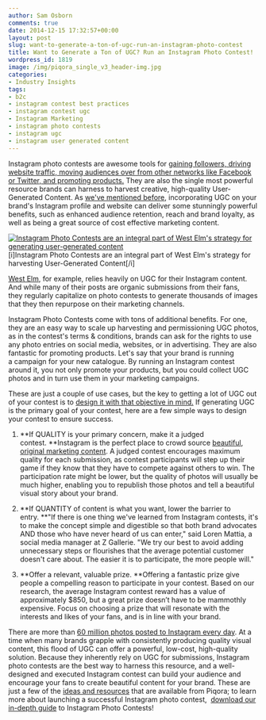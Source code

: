 ```yaml
---
author: Sam Osborn
comments: true
date: 2014-12-15 17:32:57+00:00
layout: post
slug: want-to-generate-a-ton-of-ugc-run-an-instagram-photo-contest
title: Want to Generate a Ton of UGC? Run an Instagram Photo Contest!
wordpress_id: 1819
image: /img/piqora_single_v3_header-img.jpg
categories:
- Industry Insights
tags:
- b2c
- instagram contest best practices
- instagram contest ugc
- Instagram Marketing
- instagram photo contests
- instagram ugc
- instagram user generated content
---
```


Instagram photo contests are awesome tools for [gaining followers, driving website traffic, moving audiences over from other networks like Facebook or Twitter, and promoting products.](http://blog.piqora.com/?p=1650) They are also the single most powerful resource brands can harness to harvest creative, high-quality User-Generated Content. As [we've mentioned before](http://blog.piqora.com/turbocharge-your-visual-marketing-with-user-generated-content-from-instagram/), incorporating UGC on your brand's Instagram profile and website can deliver some stunningly powerful benefits, such as enhanced audience retention, reach and brand loyalty, as well as being a great source of cost effective marketing content.

[![Instagram Photo Contests are an integral part of West Elm's strategy for generating user-generated content](http://blog.piqora.com/wp-content/uploads/2014/12/OhWhatFun.jpg)](http://blog.piqora.com/wp-content/uploads/2014/12/OhWhatFun.jpg) [i]Instagram Photo Contests are an integral part of West Elm's strategy for harvesting User-Generated Content[/i]

[West Elm](http://instagram.com/westelm), for example, relies heavily on UGC for their Instagram content. And while many of their posts are organic submissions from their fans, they regularly capitalize on photo contests to generate thousands of images that they then repurpose on their marketing channels.

Instagram Photo Contests come with tons of additional benefits. For one, they are an easy way to scale up harvesting and permissioning UGC photos, as in the contest's terms & conditions, brands can ask for the rights to use any photo entries on social media, websites, or in advertising. They are also fantastic for promoting products. Let's say that your brand is running a campaign for your new catalogue. By running an Instagram contest around it, you not only promote your products, but you could collect UGC photos and in turn use them in your marketing campaigns.

These are just a couple of use cases, but the key to getting a lot of UGC out of your contest is to [design it with that objective in mind.](http://blog.piqora.com/instagram-marketing-how-to-run-successful-instagram-photo-contests/) If generating UGC is the primary goal of your contest, here are a few simple ways to design your contest to ensure success.



	
  1. **If QUALITY is your primary concern, make it a judged contest. **Instagram is the perfect place to crowd source [beautiful, original marketing content](http://instagram.com/p/wJ5rcTEJZ-/?modal=true). A judged contest encourages maximum quality for each submission, as contest participants will step up their game if they know that they have to compete against others to win. The participation rate might be lower, but the quality of photos will usually be much higher, enabling you to republish those photos and tell a beautiful visual story about your brand.

	
  2. **If QUANTITY of content is what you want, lower the barrier to entry. **"If there is one thing we've learned from Instagram contests, it's to make the concept simple and digestible so that both brand advocates AND those who have never heard of us can enter," said Loren Mattia, a social media manager at Z Gallerie. "We try our best to avoid adding unnecessary steps or flourishes that the average potential customer doesn't care about. The easier it is to participate, the more people will."

	
  3. **Offer a relevant, valuable prize. **Offering a fantastic prize give people a compelling reason to participate in your contest. Based on our research, the average Instagram contest reward has a value of approximately $850, but a great prize doesn’t have to be mammothly expensive. Focus on choosing a prize that will resonate with the interests and likes of your fans, and is in line with your brand.




There are more than [60 million photos posted to Instagram every day](http://instagram.com/press/). At a time when many brands grapple with consistently producing quality visual content, this flood of UGC can offer a powerful, low-cost, high-quality solution. Because they inherently rely on UGC for submissions, Instagram photo contests are the best way to harness this resource, and a well-designed and executed Instagram contest can build your audience and encourage your fans to create beautiful content for your brand. These are just a few of the [ideas and resources](http://www.piqora.com/resources/) that are available from Piqora; to learn more about launching a successful Instagram photo contest,  [download our in-depth guide](http://piqora.docalytics.com/v/guide_to_instagram_photo_contests_piqora) to Instagram Photo Contests!






